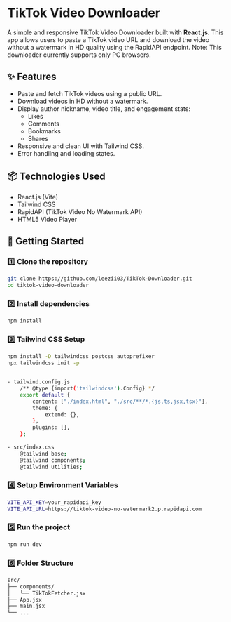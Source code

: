 # TikTok Video Downloader

A simple and responsive TikTok Video Downloader built with **React.js**. This app allows users to paste a TikTok video URL and download the video without a watermark in HD quality using the RapidAPI endpoint. Note: This downloader currently supports only PC browsers.

## ✨ Features

- Paste and fetch TikTok videos using a public URL.
- Download videos in HD without a watermark.
- Display author nickname, video title, and engagement stats:
  - Likes
  - Comments
  - Bookmarks
  - Shares
- Responsive and clean UI with Tailwind CSS.
- Error handling and loading states.

## 📦 Technologies Used

- React.js (Vite)
- Tailwind CSS
- RapidAPI (TikTok Video No Watermark API)
- HTML5 Video Player

## 🚀 Getting Started

### 1️⃣ Clone the repository

```sh
git clone https://github.com/leezii03/TikTok-Downloader.git
cd tiktok-video-downloader
```

### 2️⃣ Install dependencies

```sh
npm install
```

### 3️⃣ Tailwind CSS Setup

```sh
npm install -D tailwindcss postcss autoprefixer
npx tailwindcss init -p


- tailwind.config.js
    /** @type {import('tailwindcss').Config} */
    export default {
        content: ["./index.html", "./src/**/*.{js,ts,jsx,tsx}"],
        theme: {
            extend: {},
        },
        plugins: [],
    };
    
- src/index.css
    @tailwind base;
    @tailwind components;
    @tailwind utilities;

```

### 4️⃣ Setup Environment Variables

```sh
VITE_API_KEY=your_rapidapi_key
VITE_API_URL=https://tiktok-video-no-watermark2.p.rapidapi.com
```

### 5️⃣ Run the project

```sh
npm run dev
```

### 6️⃣ Folder Structure

```sh
src/
├── components/
│   └── TikTokFetcher.jsx
├── App.jsx
├── main.jsx
└── ...
```
